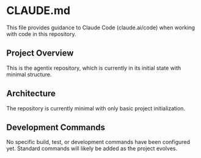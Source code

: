 # CLAUDE.md

This file provides guidance to Claude Code (claude.ai/code) when working with code in this repository.

## Project Overview

This is the agentix repository, which is currently in its initial state with minimal structure.

## Architecture

The repository is currently minimal with only basic project initialization.

## Development Commands

No specific build, test, or development commands have been configured yet. Standard commands will likely be added as the project evolves.